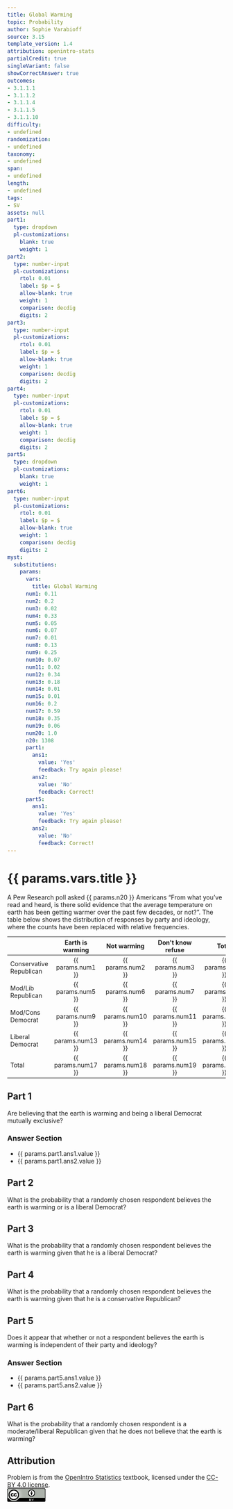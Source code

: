 ```yaml
---
title: Global Warming
topic: Probability
author: Sophie Varabioff
source: 3.15
template_version: 1.4
attribution: openintro-stats
partialCredit: true
singleVariant: false
showCorrectAnswer: true
outcomes:
- 3.1.1.1
- 3.1.1.2
- 3.1.1.4
- 3.1.1.5
- 3.1.1.10
difficulty:
- undefined
randomization:
- undefined
taxonomy:
- undefined
span:
- undefined
length:
- undefined
tags:
- SV
assets: null
part1:
  type: dropdown
  pl-customizations:
    blank: true
    weight: 1
part2:
  type: number-input
  pl-customizations:
    rtol: 0.01
    label: $p = $
    allow-blank: true
    weight: 1
    comparison: decdig
    digits: 2
part3:
  type: number-input
  pl-customizations:
    rtol: 0.01
    label: $p = $
    allow-blank: true
    weight: 1
    comparison: decdig
    digits: 2
part4:
  type: number-input
  pl-customizations:
    rtol: 0.01
    label: $p = $
    allow-blank: true
    weight: 1
    comparison: decdig
    digits: 2
part5:
  type: dropdown
  pl-customizations:
    blank: true
    weight: 1
part6:
  type: number-input
  pl-customizations:
    rtol: 0.01
    label: $p = $
    allow-blank: true
    weight: 1
    comparison: decdig
    digits: 2
myst:
  substitutions:
    params:
      vars:
        title: Global Warming
      num1: 0.11
      num2: 0.2
      num3: 0.02
      num4: 0.33
      num5: 0.05
      num6: 0.07
      num7: 0.01
      num8: 0.13
      num9: 0.25
      num10: 0.07
      num11: 0.02
      num12: 0.34
      num13: 0.18
      num14: 0.01
      num15: 0.01
      num16: 0.2
      num17: 0.59
      num18: 0.35
      num19: 0.06
      num20: 1.0
      n20: 1308
      part1:
        ans1:
          value: 'Yes'
          feedback: Try again please!
        ans2:
          value: 'No'
          feedback: Correct!
      part5:
        ans1:
          value: 'Yes'
          feedback: Try again please!
        ans2:
          value: 'No'
          feedback: Correct!
---
```

# {{ params.vars.title }}
A Pew Research poll asked {{ params.n20 }} Americans “From what you’ve read and heard, is there solid evidence that the average temperature on earth has been getting warmer over the past few decades, or not?”.
The table below shows the distribution of responses by party and ideology, where the counts have been replaced with relative frequencies.

<!-- |                         | Earth is warming | Not warming | Don't know refuse | Total |
|-------------------------|------------------|-------------|-------------------|-------|
| Conservative Republican | 0.11             | 0.20        | 0.02              | 0.33  |
| Mod/Lib Republican      | 0.06             | 0.06        | 0.01              | 0.13  |
| Mod/Cons Democrat       | 0.25             | 0.07        | 0.02              | 0.34  |
| Liberal Democrat        | 0.18             | 0.01        | 0.01              | 0.20  |
| Total                   | 0.60             | 0.34        | 0.06              | 1.00  | -->

|                         | Earth is warming | Not warming | Don't know refuse | Total |
|-------------------------|:----------------:|:-----------:|:-----------------:|:------:|
| Conservative Republican | {{ params.num1 }} | {{ params.num2 }} | {{ params.num3 }} | {{ params.num4 }} |
| Mod/Lib Republican      | {{ params.num5 }} | {{ params.num6 }} | {{ params.num7 }} | {{ params.num8 }} |
| Mod/Cons Democrat       | {{ params.num9 }} | {{ params.num10 }} | {{ params.num11 }} | {{ params.num12 }} |
| Liberal Democrat        | {{ params.num13 }} | {{ params.num14 }} | {{ params.num15 }} | {{ params.num16 }} |
| Total                   | {{ params.num17 }} | {{ params.num18 }} | {{ params.num19 }} | {{ params.num20 }} |

## Part 1

Are believing that the earth is warming and being a liberal Democrat mutually exclusive?

### Answer Section

- {{ params.part1.ans1.value }}
- {{ params.part1.ans2.value }}

## Part 2

What is the probability that a randomly chosen respondent believes the earth is warming or is a liberal Democrat?

## Part 3

What is the probability that a randomly chosen respondent believes the earth is warming given that he is a liberal Democrat?

## Part 4

What is the probability that a randomly chosen respondent believes the earth is warming given that he is a conservative Republican?

## Part 5

Does it appear that whether or not a respondent believes the earth is warming is independent of their party and ideology?

### Answer Section

- {{ params.part5.ans1.value }}
- {{ params.part5.ans2.value }}

## Part 6

What is the probability that a randomly chosen respondent is a moderate/liberal Republican given that he does not believe that the earth is warming?

## Attribution

Problem is from the [OpenIntro Statistics](https://openintro.org/book/os/) textbook, licensed under the [CC-BY 4.0 license](https://creativecommons.org/licenses/by/4.0/).<br>![Image representing the Creative Commons 4.0 BY license.](https://raw.githubusercontent.com/firasm/bits/master/by.png)